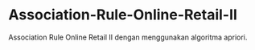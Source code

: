 # Association-Rule-Online-Retail-II
Association Rule Online Retail II dengan menggunakan algoritma apriori.

